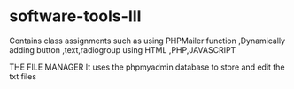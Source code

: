 # software-tools-III
Contains class assignments such as using PHPMailer function ,Dynamically adding button ,text,radiogroup using HTML ,PHP,JAVASCRIPT

THE FILE MANAGER
It uses the phpmyadmin database to store and edit the txt files
